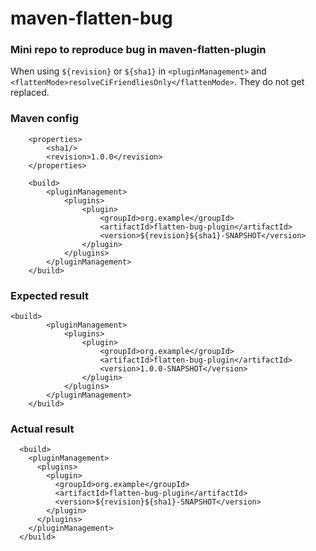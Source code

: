 # maven-flatten-bug
### Mini repo to reproduce bug in maven-flatten-plugin

When using `${revision}` or `${sha1}` in `<pluginManagement>` and `<flattenMode>resolveCiFriendliesOnly</flattenMode>`. They do not get replaced.

### Maven config
```
    <properties>
        <sha1/>
        <revision>1.0.0</revision>
    </properties>
```
```
    <build>
        <pluginManagement>
            <plugins>
                <plugin>
                    <groupId>org.example</groupId>
                    <artifactId>flatten-bug-plugin</artifactId>
                    <version>${revision}${sha1}-SNAPSHOT</version>
                </plugin>
            </plugins>
        </pluginManagement>
    </build>
```

### Expected result
```
<build>
        <pluginManagement>
            <plugins>
                <plugin>
                    <groupId>org.example</groupId>
                    <artifactId>flatten-bug-plugin</artifactId>
                    <version>1.0.0-SNAPSHOT</version>
                </plugin>
            </plugins>
        </pluginManagement>
    </build>
```

### Actual result
```
  <build>
    <pluginManagement>
      <plugins>
        <plugin>
          <groupId>org.example</groupId>
          <artifactId>flatten-bug-plugin</artifactId>
          <version>${revision}${sha1}-SNAPSHOT</version>
        </plugin>
      </plugins>
    </pluginManagement>
  </build>
```

